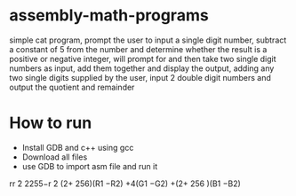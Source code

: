 # assembly-math-programs

simple cat program, 
prompt the user to input a single digit number, 
subtract a constant of 5 from the number and determine whether the result is a positive or negative integer, 
will prompt for and then take two single digit numbers as input, add them together and display the output, 
adding any two single digits supplied by the user, input 2 double digit numbers and output the quotient and remainder 

# How to run
- Install GDB and c++ using gcc
- Download all files
- use GDB to import asm file and run it

rr ̄2 2255−r ̄2
(2+ 256)(R1 −R2) +4(G1 −G2) +(2+ 256 )(B1 −B2)
